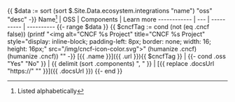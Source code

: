 <!-- cSpell:ignore: cond -->
{{ $data := sort (sort $.Site.Data.ecosystem.integrations "name") "oss" "desc" -}}
Name[^1]     | OSS | Components |  Learn more
------------ | --- | ---------- |  ----------
{{- range $data }}
{{ $cncfTag := cond (not (eq .cncf false)) (printf "<img alt=\"CNCF %s Project\" title=\"CNCF %s Project\" style=\"display: inline-block; padding-left: 8px; border: none; width: 16; height: 16px;\" src=\"/img/cncf-icon-color.svg\">" (humanize .cncf) (humanize .cncf)) "" -}}
[{{ .name }}]({{ .url }}){{ $cncfTag }} | {{- cond .oss "Yes" "No" }} | {{ delimit (sort .components) ", " }} | [{{ replace .docsUrl "https://" "" }}]({{ .docsUrl }})
{{- end }}

[^1]: Listed alphabetically
